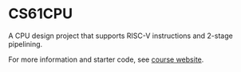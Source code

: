 # CS61CPU

A CPU design project that supports RISC-V instructions and 2-stage pipelining.

For more information and starter code, see [course website](https://inst.eecs.berkeley.edu/~cs61c/fa23/projects/proj3/).

